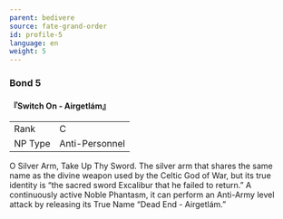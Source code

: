 ```yaml
---
parent: bedivere
source: fate-grand-order
id: profile-5
language: en
weight: 5
---
```


### Bond 5

#### 『Switch On - Airgetlám』

<table>
  <tr><td>Rank</td><td>C</td></tr>
  <tr><td>NP Type</td><td>Anti-Personnel</td></tr>
</table>

O Silver Arm, Take Up Thy Sword.
The silver arm that shares the same name as the divine weapon used by the Celtic God of War, but its true identity is “the sacred sword Excalibur that he failed to return.”
A continuously active Noble Phantasm, it can perform an Anti-Army level attack by releasing its True Name “Dead End - Airgetlám.”

